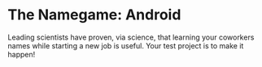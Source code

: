 # The Namegame: Android

Leading scientists have proven, via science, that learning your coworkers names while starting a new job is useful. Your test project is to make it happen!
